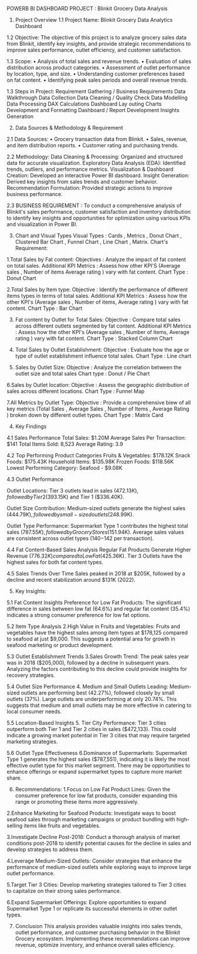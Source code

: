 POWERB BI DASHBOARD PROJECT : Blinkit  Grocery Data Analysis

1. Project Overview
1.1 Project Name:
Blinkit Grocery Data Analytics Dashboard

1.2 Objective:
The objective of this project is to analyze grocery sales data from Blinkit, identify key insights, and provide strategic recommendations to improve sales performance, outlet efficiency, and customer satisfaction.

1.3 Scope:
	• Analysis of total sales and revenue trends.
	• Evaluation of sales distribution across product categories.
	• Assessment of outlet performance by location, type, and size.
	• Understanding customer preferences based on fat content.
	• Identifying peak sales periods and overall revenue trends.

1.3 Steps in Project:
Requirement Gathering / Business Requirements
Data Walkthrough
Data Collection 
Data Cleaning / Quality Check
Data Modelling
Data Processing
DAX Calculations
Dashboard Lay outing
Charts Development and Formatting
Dashboard / Report Development
Insights Generation


2. Data Sources & Methodology &  Requirement

2.1 Data Sources:
•	Grocery transaction data from Blinkit.
•	Sales, revenue, and item distribution reports.
•	Customer rating and purchasing trends.

2.2 Methodology:
Data Cleaning & Processing: Organized and structured data for accurate visualization.
Exploratory Data Analysis (EDA): Identified trends, outliers, and performance metrics.
Visualization & Dashboard Creation: Developed an interactive Power BI dashboard.
Insight Generation: Derived key insights from sales trends and customer behavior.
Recommendation Formulation: Provided strategic actions to improve business performance.

2.3 BUSINESS REQUIREMENT :
To conduct a comprehensive analysis of Blinkit's sales performance, customer satisfaction and inventory distribution to identify key insights and opportunities for optimization using various KPIs and visualization in Power BI.


3. Chart and Visual Types
Visual Types : Cards , Metrics , Donut Chart , Clustered Bar Chart , Funnel Chart , Line Chart , Matrix.
Chart's Requirement:

1.Total Sales by Fat content:
	Objectives : Analyze the impact of fat content on total sales.
	Additional KPI Metrics : Assess how other KPI'S (Average sales , Number of items             Average rating ) vary with fat content.
	Chart Type : Donut Chart

2.Total Sales by Item type:
	Objective : Identify the performance of different items types in terms of total 	sales.
	Additional KPI Metrics : Assess how the other KPI's (Average sales , Number of 	items, Average rating ) vary with fat content.
	Chart Type : Bar Chart

3. Fat content by Outlet for Total Sales:
	Objective : Compare total sales across different outlets segmented by fat content.
	Additional KPI Metrics : Assess how the other KPI's (Average sales , Number of 	items, Average rating ) vary with fat content.
	Chart Type : Stacked Column Chart

4. Total Sales by Outlet Establishment:
	Objective : Evaluate how the age or type of outlet establishment influence total 
	sales.
	Chart Type : Line chart

5. Sales by Outlet Size:
	Objective : Analyze the correlation between the outlet size and total sales
	Chart type :  Donut / Pie Chart

6.Sales by Outlet location:
	Objective :  Assess the geographic distribution of sales across different locations.
	Chart Type : Funnel Map

7.All Metrics by Outlet Type:
	Objective : Provide a comprehensive biew of all key metrics (Total Sales , Average Sales , Number of Items , Average Rating ) broken down by different outlet types.
	Chart Type : Matrix Card


4. Key Findings

4.1 Sales Performance
Total Sales: $1.20M
Average Sales Per Transaction: $141
Total Items Sold: 8,523
Average Rating: 3.9

4.2 Top Performing Product Categories
Fruits & Vegetables: $178.12K
Snack Foods: $175.43K
Household Items: $135.98K
Frozen Foods: $118.56K
Lowest Performing Category: Seafood - $9.08K

4.3 Outlet Performance

Outlet Locations:
Tier 3 outlets lead in sales ($472.13K), followed by Tier 2 ($393.15K) and Tier 1 ($336.40K).

Outlet Size Contribution:
Medium-sized outlets generate the highest sales ($444.79K), followed by small-sized outlets ($248.99K).

Outlet Type Performance:
Supermarket Type 1 contributes the highest total sales ($787.55K), followed by Grocery Stores ($151.94K).
Average sales values are consistent across outlet types ($140-$142 per transaction).

4.4 Fat Content-Based Sales Analysis
Regular Fat Products Generate Higher Revenue ($776.32K) compared to Low Fat ($425.36K).
Tier 3 Outlets have the highest sales for both fat content types.

4.5 Sales Trends Over Time
Sales peaked in 2018 at $205K, followed by a decline and recent stabilization around $131K (2022).


5. Key Insights:

5.1 Fat Content Insights
Preference for Low Fat Products: The significant difference in sales between low fat (64.6%) and regular fat content (35.4%) indicates a strong consumer preference for low fat options.

5.2 Item Type Analysis
2.High Value in Fruits and Vegetables: Fruits and vegetables have the highest sales among item types at $178,125 compared to seafood at just $9,000. This suggests a potential area for growth in seafood marketing or product development.

5.3 Outlet Establishment Trends
3.Sales Growth Trend: The peak sales year was in 2018 ($205,000), followed by a decline in subsequent years. Analyzing the factors contributing to this decline could provide insights for recovery strategies.

5.4 Outlet Size Performance
4. Medium and Small Outlets Leading: Medium-sized outlets are performing best (42.27%), followed closely by small outlets (37%). Large outlets are underperforming at only 20.74%. This suggests that medium and small outlets may be more effective in catering to local consumer needs.

5.5 Location-Based Insights
5. Tier City Performance: Tier 3 cities outperform both Tier 1 and Tier 2 cities in sales ($472,133). This could indicate a growing market potential in Tier 3 cities that may require targeted marketing strategies.

5.6 Outlet Type Effectiveness
6.Dominance of Supermarkets: Supermarket Type 1 generates the highest sales ($787,551), indicating it is likely the most effective outlet type for this market segment. There may be opportunities to enhance offerings or expand supermarket types to capture more market share.


6. Recommendations:
1.Focus on Low Fat Product Lines: Given the consumer preference for low fat products, consider expanding this range or promoting these items more aggressively.
  
2.Enhance Marketing for Seafood Products: Investigate ways to boost seafood sales through marketing campaigns or product bundling with high-selling items like fruits and vegetables.

3.Investigate Decline Post-2018: Conduct a thorough analysis of market conditions post-2018 to identify potential causes for the decline in sales and develop strategies to address them.

4.Leverage Medium-Sized Outlets: Consider strategies that enhance the performance of medium-sized outlets while exploring ways to improve large outlet performance.

5.Target Tier 3 Cities: Develop marketing strategies tailored to Tier 3 cities to capitalize on their strong sales performance.

6.Expand Supermarket Offerings: Explore opportunities to expand Supermarket Type 1 or replicate its successful elements in other outlet types.


7. Conclusion
This analysis provides valuable insights into sales trends, outlet performance, and customer purchasing behavior in the Blinkit Grocery ecosystem. Implementing these recommendations can improve revenue, optimize inventory, and enhance overall sales efficiency.




